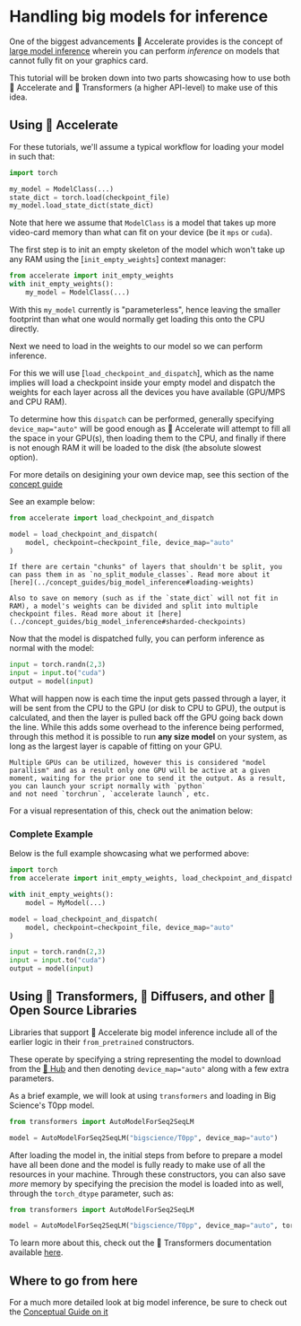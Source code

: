 <!--Copyright 2022 The HuggingFace Team. All rights reserved.

Licensed under the Apache License, Version 2.0 (the "License"); you may not use this file except in compliance with
the License. You may obtain a copy of the License at

http://www.apache.org/licenses/LICENSE-2.0

Unless required by applicable law or agreed to in writing, software distributed under the License is distributed on
an "AS IS" BASIS, WITHOUT WARRANTIES OR CONDITIONS OF ANY KIND, either express or implied. See the License for the
specific language governing permissions and limitations under the License.

⚠️ Note that this file is in Markdown but contain specific syntax for our doc-builder (similar to MDX) that may not be
rendered properly in your Markdown viewer.
-->

# Handling big models for inference

One of the biggest advancements 🤗 Accelerate provides is the concept of [large model inference](../concept_guides/big_model_inference) wherein you can perform *inference* on models that cannot fully fit on your graphics card. 

This tutorial will be broken down into two parts showcasing how to use both 🤗 Accelerate and 🤗 Transformers (a higher API-level) to make use of this idea.

## Using 🤗 Accelerate

For these tutorials, we'll assume a typical workflow for loading your model in such that:

```py
import torch

my_model = ModelClass(...)
state_dict = torch.load(checkpoint_file)
my_model.load_state_dict(state_dict)
```

Note that here we assume that `ModelClass` is a model that takes up more video-card memory than what can fit on your device (be it `mps` or `cuda`).

The first step is to init an empty skeleton of the model which won't take up any RAM using the [`init_empty_weights`] context manager:

```py
from accelerate import init_empty_weights
with init_empty_weights():
    my_model = ModelClass(...)
```

With this `my_model` currently is "parameterless", hence leaving the smaller footprint than what one would normally get loading this onto the CPU directly. 

Next we need to load in the weights to our model so we can perform inference.

For this we will use [`load_checkpoint_and_dispatch`], which as the name implies will load a checkpoint inside your empty model and dispatch the weights for each layer across all the devices you have available (GPU/MPS and CPU RAM). 

To determine how this `dispatch` can be performed, generally specifying `device_map="auto"` will be good enough as 🤗 Accelerate
will attempt to fill all the space in your GPU(s), then loading them to the CPU, and finally if there is not enough RAM it will be loaded to the disk (the absolute slowest option). 

<Tip>

For more details on desigining your own device map, see this section of the [concept guide](../concept_guide/big_model_inference#desigining-a-device-map)

</Tip>

See an example below:

```py
from accelerate import load_checkpoint_and_dispatch

model = load_checkpoint_and_dispatch(
    model, checkpoint=checkpoint_file, device_map="auto"
)
```

<Tip>

    If there are certain "chunks" of layers that shouldn't be split, you can pass them in as `no_split_module_classes`. Read more about it [here](../concept_guides/big_model_inference#loading-weights)

</Tip>

<Tip>

    Also to save on memory (such as if the `state_dict` will not fit in RAM), a model's weights can be divided and split into multiple checkpoint files. Read more about it [here](../concept_guides/big_model_inference#sharded-checkpoints)

</Tip>

Now that the model is dispatched fully, you can perform inference as normal with the model:

```py
input = torch.randn(2,3)
input = input.to("cuda")
output = model(input)
```

What will happen now is each time the input gets passed through a layer, it will be sent from the CPU to the GPU (or disk to CPU to GPU), the output is calculated, and then the layer is pulled back off the GPU going back down the line. While this adds some overhead to the inference being performed, through this method it is possible to run **any size model** on your system, as long as the largest layer is capable of fitting on your GPU. 

<Tip>

    Multiple GPUs can be utilized, however this is considered "model parallism" and as a result only one GPU will be active at a given moment, waiting for the prior one to send it the output. As a result, you can launch your script normally with `python`
    and not need `torchrun`, `accelerate launch`, etc.

</Tip>

For a visual representation of this, check out the animation below:

<Youtube id="MWCSGj9jEAo" />

### Complete Example

Below is the full example showcasing what we performed above:

```py
import torch
from accelerate import init_empty_weights, load_checkpoint_and_dispatch

with init_empty_weights():
    model = MyModel(...)

model = load_checkpoint_and_dispatch(
    model, checkpoint=checkpoint_file, device_map="auto"
)

input = torch.randn(2,3)
input = input.to("cuda")
output = model(input)
```

## Using 🤗 Transformers, 🤗 Diffusers, and other 🤗 Open Source Libraries

Libraries that support 🤗 Accelerate big model inference include all of the earlier logic in their `from_pretrained` constructors. 

These operate by specifying a string representing the model to download from the [🤗 Hub](https://hf.co/models) and then denoting `device_map="auto"` along with a few extra parameters. 

As a brief example, we will look at using `transformers` and loading in Big Science's T0pp model. 

```py
from transformers import AutoModelForSeq2SeqLM

model = AutoModelForSeq2SeqLM("bigscience/T0pp", device_map="auto")
```

After loading the model in, the initial steps from before to prepare a model have all been done and the model is fully
ready to make use of all the resources in your machine. Through these constructors, you can also save *more* memory by
specifying the precision the model is loaded into as well, through the `torch_dtype` parameter, such as:

```py
from transformers import AutoModelForSeq2SeqLM

model = AutoModelForSeq2SeqLM("bigscience/T0pp", device_map="auto", torch_dtype=torch.float16)
```

To learn more about this, check out the 🤗 Transformers documentation available [here](https://huggingface.co/docs/transformers/main/en/main_classes/model#large-model-loading).

## Where to go from here

For a much more detailed look at big model inference, be sure to check out the [Conceptual Guide on it](../concept_guides/big_model_inference)